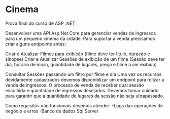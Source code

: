 # Cinema
Prova final do curso de ASP .NET

Desenvolver uma API Asp.Net Core para gerenciar vendas de ingressos para um pequeno cinema da cidade. 
Para suportar a venda precisamos criar alguns endpoints antes:

Criar e Atualizar Filmes para exibição (filme deve ter título, duração e sinopse)
Criar e Atualizar Sessões de exibição de um filme (Sessão deve ter dia, horario de inicio, quantidade de lugares, 
preço e filme a ser exibido)

Consultar Sessões passando um filtro por filme e dia
Uma vez os recursos devidamente cadastrados devemos disponiblizar um endpoint para relizar a venda de ingressos.
 O processo de venda de receber qual sessão escolhida e quantidade de ingressos desejados. Devemos tomar cuidado para garantir que a quantidade de lugares da sessão não seja ultrapassado.

Como requisitos não funcionais devemos atender:
-Logs das operações de negócio e erros
-Banco de dados Sql Server		
